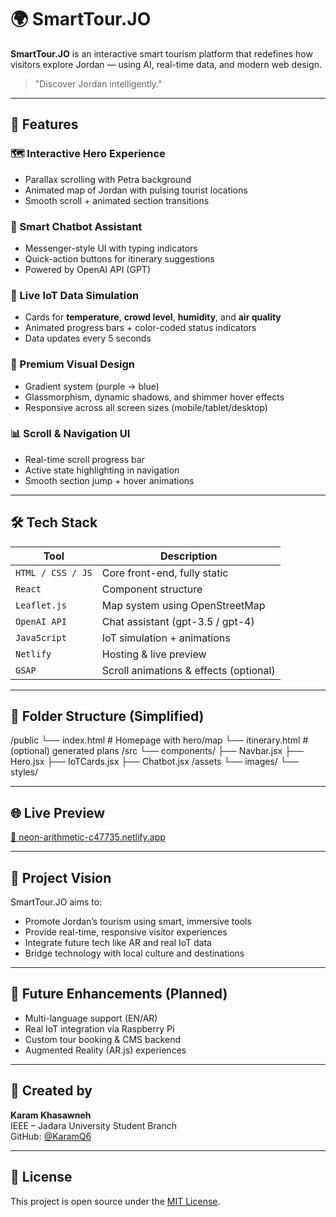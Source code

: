# 🌍 SmartTour.JO

**SmartTour.JO** is an interactive smart tourism platform that redefines how visitors explore Jordan — using AI, real-time data, and modern web design.

> "Discover Jordan intelligently."

---

## 🚀 Features

### 🗺️ Interactive Hero Experience
- Parallax scrolling with Petra background
- Animated map of Jordan with pulsing tourist locations
- Smooth scroll + animated section transitions

### 🤖 Smart Chatbot Assistant
- Messenger-style UI with typing indicators
- Quick-action buttons for itinerary suggestions
- Powered by OpenAI API (GPT)

### 📡 Live IoT Data Simulation
- Cards for **temperature**, **crowd level**, **humidity**, and **air quality**
- Animated progress bars + color-coded status indicators
- Data updates every 5 seconds

### 🎨 Premium Visual Design
- Gradient system (purple → blue)
- Glassmorphism, dynamic shadows, and shimmer hover effects
- Responsive across all screen sizes (mobile/tablet/desktop)

### 📊 Scroll & Navigation UI
- Real-time scroll progress bar
- Active state highlighting in navigation
- Smooth section jump + hover animations

---

## 🛠️ Tech Stack

| Tool | Description |
|------|-------------|
| `HTML / CSS / JS` | Core front-end, fully static |
| `React` | Component structure |
| `Leaflet.js` | Map system using OpenStreetMap |
| `OpenAI API` | Chat assistant (gpt-3.5 / gpt-4) |
| `JavaScript` | IoT simulation + animations |
| `Netlify` | Hosting & live preview |
| `GSAP` | Scroll animations & effects (optional) |

---

## 📁 Folder Structure (Simplified)

/public └── index.html         # Homepage with hero/map └── itinerary.html     # (optional) generated plans /src └── components/ ├── Navbar.jsx ├── Hero.jsx ├── IoTCards.jsx ├── Chatbot.jsx /assets └── images/ └── styles/

---

## 🌐 Live Preview

[🔗 neon-arithmetic-c47735.netlify.app](https://neon-arithmetic-c47735.netlify.app/#testimonials)

---

## 📌 Project Vision

SmartTour.JO aims to:
- Promote Jordan’s tourism using smart, immersive tools
- Provide real-time, responsive visitor experiences
- Integrate future tech like AR and real IoT data
- Bridge technology with local culture and destinations

---

## 📍 Future Enhancements (Planned)
- Multi-language support (EN/AR)
- Real IoT integration via Raspberry Pi
- Custom tour booking & CMS backend
- Augmented Reality (AR.js) experiences

---

## 🧠 Created by

**Karam Khasawneh**  
IEEE – Jadara University Student Branch  
GitHub: [@KaramQ6](https://github.com/KaramQ6)

---

## 📜 License

This project is open source under the [MIT License](LICENSE).